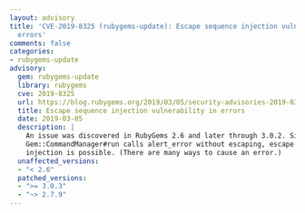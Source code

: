 ```yaml
---
layout: advisory
title: 'CVE-2019-8325 (rubygems-update): Escape sequence injection vulnerability in
  errors'
comments: false
categories:
- rubygems-update
advisory:
  gem: rubygems-update
  library: rubygems
  cve: 2019-8325
  url: https://blog.rubygems.org/2019/03/05/security-advisories-2019-03.html
  title: Escape sequence injection vulnerability in errors
  date: 2019-03-05
  description: |
    An issue was discovered in RubyGems 2.6 and later through 3.0.2. Since
    Gem::CommandManager#run calls alert_error without escaping, escape sequence
    injection is possible. (There are many ways to cause an error.)
  unaffected_versions:
  - "< 2.6"
  patched_versions:
  - ">= 3.0.3"
  - "~> 2.7.9"
---
```

